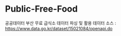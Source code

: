 # Public-Free-Food
공공데이터 부산 무료 급식소 데이터 파싱 및 활용
데이터 소스 : https://www.data.go.kr/dataset/15021084/openapi.do
